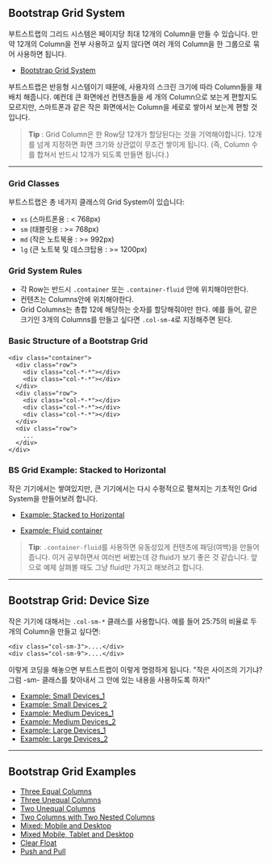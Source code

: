 ﻿Bootstrap Grid System
---

부트스트랩의 그리드 시스템은 페이지당 최대 12개의 Column을 만들 수 있습니다. 만약 12개의 Column을 전부 사용하고 싶지 않다면 여러 개의 Column을 한 그룹으로 묶어 사용하면 됩니다.

- [Bootstrap Grid System](https://www.w3schools.com/bootstrap/bootstrap_grid_system.asp)

부트스트랩은 반응형 시스템이기 때문에, 사용자의 스크린 크기에 따라 Column들을 재배치 해줍니다. 예컨데 큰 화면에선 컨텐츠들을 세 개의 Column으로 보는게 편할지도 모르지만, 스마트폰과 같은 작은 화면에서는 Column을 세로로 쌓아서 보는게 편할 것입니다.

> **Tip** : Grid Column은 한 Row당 12개가 할당된다는 것을 기억해야합니다. 12개를 넘게 지정하면 화면 크기와 상관없이 무조건 쌓이게 됩니다. (즉, Column 수를 합쳐서 반드시 12개가 되도록 만들면 됩니다.)


----------
### Grid Classes

부트스트랩은 총 네가지 클래스의 Grid System이 있습니다:

 - `xs` (스마트폰용 : < 768px)
 - `sm` (태블릿용 : >= 768px)
 - `md` (작은 노트북용 : >= 992px)
 - `lg` (큰 노트북 및 데스크탑용 : >= 1200px)



### Grid System Rules

 - 각 Row는 반드시 `.container` 또는 `.container-fluid` 안에 위치해야만한다.
 - 컨텐츠는 Columns안에 위치해야한다.
 - Grid Columns는 총합 12에 해당하는 숫자를 할당해줘야만 한다. 예를 들어, 같은 크기인 3개의 Columns를 만들고 싶다면 `.col-sm-4`로 지정해주면 된다.



### Basic Structure of a Bootstrap Grid

```
<div class="container">
  <div class="row">
    <div class="col-*-*"></div>
    <div class="col-*-*"></div>
  </div>
  <div class="row">
    <div class="col-*-*"></div>
    <div class="col-*-*"></div>
    <div class="col-*-*"></div>
  </div>
  <div class="row">
    ...
  </div>
</div>
```


### BS Grid Example: Stacked to Horizontal

작은 기기에서는 쌓여있지만, 큰 기기에서는 다시 수평적으로 펼쳐지는 기초적인 Grid System을 만들어보려 합니다.

- [Example: Stacked to Horizontal](https://www.w3schools.com/bootstrap/tryit.asp?filename=trybs_grid_stacked_to_hor&stacked=h)

- [Example: Fluid container](https://www.w3schools.com/bootstrap/tryit.asp?filename=trybs_grid_container-fluid&stacked=h)

> **Tip**: `.container-fluid`를 사용하면 유동성있게 컨텐츠에 패딩(여백)을 만들어줍니다. 이거 공부하면서 여러번 써봤는데 걍 fluid가 보기 좋은 것 같습니다. 앞으로 예제 살펴볼 때도 그냥 fluid만 가지고 해보려고 합니다.


----------
## Bootstrap Grid: Device Size

작은 기기에 대해서는 `.col-sm-*` 클래스를 사용합니다. 예를 들어 25:75의 비율로 두 개의 Column을 만들고 싶다면:
```
<div class="col-sm-3">....</div>
<div class="col-sm-9">....</div>
```
이렇게 코딩을 해놓으면 부트스트랩이 이렇게 명령하게 됩니다.
"작은 사이즈의 기기냐? 그럼 -sm- 클래스를 찾아내서 그 안에 있는 내용을 사용하도록 하자!"

- [Example: Small Devices_1](https://www.w3schools.com/bootstrap/tryit.asp?filename=trybs_grid_small&stacked=h)
- [Example: Small Devices_2](https://www.w3schools.com/bootstrap/tryit.asp?filename=trybs_grid_small2&stacked=h)
- [Example: Medium Devices_1](https://www.w3schools.com/bootstrap/tryit.asp?filename=trybs_grid_medium&stacked=h)
- [Example: Medium Devices_2](https://www.w3schools.com/bootstrap/tryit.asp?filename=trybs_grid_medium2&stacked=h)
- [Example: Large Devices_1](https://www.w3schools.com/bootstrap/tryit.asp?filename=trybs_grid_large&stacked=h)
- [Example: Large Devices_2](https://www.w3schools.com/bootstrap/tryit.asp?filename=trybs_grid_large2&stacked=h)


----------
## Bootstrap Grid Examples

- [Three Equal Columns](https://www.w3schools.com/bootstrap/tryit.asp?filename=trybs_grid_ex1&stacked=h)
- [Three Unequal Columns](https://www.w3schools.com/bootstrap/tryit.asp?filename=trybs_grid_ex2&stacked=h)
- [Two Unequal Columns](https://www.w3schools.com/bootstrap/tryit.asp?filename=trybs_grid_ex3&stacked=h)
- [Two Columns with Two Nested Columns](https://www.w3schools.com/bootstrap/tryit.asp?filename=trybs_grid_ex4&stacked=h)
- [Mixed: Mobile and Desktop](https://www.w3schools.com/bootstrap/tryit.asp?filename=trybs_grid_ex5&stacked=h)
- [Mixed Mobile, Tablet and Desktop](https://www.w3schools.com/bootstrap/tryit.asp?filename=trybs_grid_ex6&stacked=h)
- [Clear Float](https://www.w3schools.com/bootstrap/tryit.asp?filename=trybs_grid_ex7&stacked=h)
- [Push and Pull](https://www.w3schools.com/bootstrap/tryit.asp?filename=trybs_grid_ex9&stacked=h)

